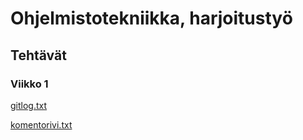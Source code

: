 # Ohjelmistotekniikka, harjoitustyö
## Tehtävät
### Viikko 1
[gitlog.txt](/blob/master/laskarit/viikko1/gitlog.txt)

[komentorivi.txt](/blob/master/laskarit/viikko1/komentorivi.txt)

